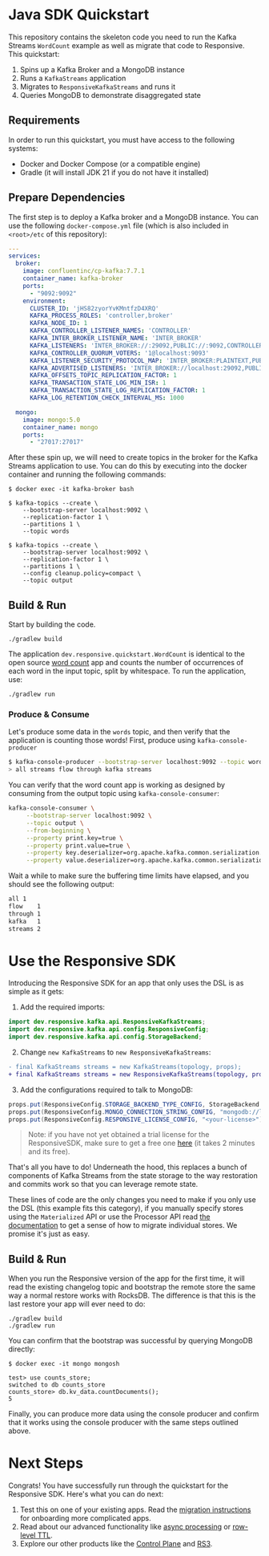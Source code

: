 # Java SDK Quickstart

This repository contains the skeleton code you need to run the Kafka Streams `WordCount` example
as well as migrate that code to Responsive. This quickstart:

1. Spins up a Kafka Broker and a MongoDB instance
1. Runs a `KafkaStreams` application
1. Migrates to `ResponsiveKafkaStreams` and runs it
1. Queries MongoDB to demonstrate disaggregated state

## Requirements

In order to run this quickstart, you must have access to the following systems:

- Docker and Docker Compose (or a compatible engine)
- Gradle (it will install JDK 21 if you do not have it installed)

## Prepare Dependencies

The first step is to deploy a Kafka broker and a MongoDB instance. You can use the
following `docker-compose.yml` file (which is also included in `<root>/etc` of this repository):

```yaml docker-compose.yml
---
services:
  broker:
    image: confluentinc/cp-kafka:7.7.1
    container_name: kafka-broker
    ports:
      - "9092:9092"
    environment:
      CLUSTER_ID: 'jHS82zyorYvKMntfzD4XRQ'
      KAFKA_PROCESS_ROLES: 'controller,broker'
      KAFKA_NODE_ID: 1
      KAFKA_CONTROLLER_LISTENER_NAMES: 'CONTROLLER'
      KAFKA_INTER_BROKER_LISTENER_NAME: 'INTER_BROKER'
      KAFKA_LISTENERS: 'INTER_BROKER://:29092,PUBLIC://:9092,CONTROLLER://:9093'
      KAFKA_CONTROLLER_QUORUM_VOTERS: '1@localhost:9093'
      KAFKA_LISTENER_SECURITY_PROTOCOL_MAP: 'INTER_BROKER:PLAINTEXT,PUBLIC:PLAINTEXT,CONTROLLER:PLAINTEXT'
      KAFKA_ADVERTISED_LISTENERS: 'INTER_BROKER://localhost:29092,PUBLIC://localhost:9092'
      KAFKA_OFFSETS_TOPIC_REPLICATION_FACTOR: 1
      KAFKA_TRANSACTION_STATE_LOG_MIN_ISR: 1
      KAFKA_TRANSACTION_STATE_LOG_REPLICATION_FACTOR: 1
      KAFKA_LOG_RETENTION_CHECK_INTERVAL_MS: 1000

  mongo:
    image: mongo:5.0
    container_name: mongo
    ports:
      - "27017:27017"
```

After these spin up, we will need to create topics in the broker for
the Kafka Streams application to use. You can do this by executing
into the docker container and running the following commands:

```shell
$ docker exec -it kafka-broker bash

$ kafka-topics --create \
    --bootstrap-server localhost:9092 \
    --replication-factor 1 \
    --partitions 1 \
    --topic words
    
$ kafka-topics --create \
    --bootstrap-server localhost:9092 \
    --replication-factor 1 \
    --partitions 1 \
    --config cleanup.policy=compact \
    --topic output
```

## Build & Run

Start by building the code.

```shell
./gradlew build
```

The application `dev.responsive.quickstart.WordCount` is identical
to the open source [word count](https://kafka.apache.org/39/documentation/streams/quickstart) app
and counts the number of occurrences of each word in the input
topic, split by whitespace. To run the application, use:

```shell
./gradlew run
```

### Produce & Consume

Let's produce some data in the `words` topic, and then verify that
the application is counting those words! First, produce using `kafka-console-producer`

```bash
$ kafka-console-producer --bootstrap-server localhost:9092 --topic words
> all streams flow through kafka streams
```

You can verify that the word count app is working as designed by consuming
from the output topic using `kafka-console-consumer`:

```bash
kafka-console-consumer \
     --bootstrap-server localhost:9092 \
     --topic output \
     --from-beginning \
     --property print.key=true \
     --property print.value=true \
     --property key.deserializer=org.apache.kafka.common.serialization.StringDeserializer \
     --property value.deserializer=org.apache.kafka.common.serialization.LongDeserializer
```

Wait a while to make sure the buffering time limits have elapsed, and you should see the following
output:

```txt
all	1
flow	1
through	1
kafka	1
streams	2
```

# Use the Responsive SDK

Introducing the Responsive SDK for an app that only uses the DSL
is as simple as it gets:

1. Add the required imports:
```java
import dev.responsive.kafka.api.ResponsiveKafkaStreams;
import dev.responsive.kafka.api.config.ResponsiveConfig;
import dev.responsive.kafka.api.config.StorageBackend;
```
2. Change `new KafkaStreams` to `new ResponsiveKafkaStreams`:
```diff
- final KafkaStreams streams = new KafkaStreams(topology, props);
+ final KafkaStreams streams = new ResponsiveKafkaStreams(topology, props);
```
3. Add the configurations required to talk to MongoDB:
```java
props.put(ResponsiveConfig.STORAGE_BACKEND_TYPE_CONFIG, StorageBackend.MONGO_DB.name());
props.put(ResponsiveConfig.MONGO_CONNECTION_STRING_CONFIG, "mongodb://localhost:27017");
props.put(ResponsiveConfig.RESPONSIVE_LICENSE_CONFIG, "<your-license>");
```

> Note: if you have not yet obtained a trial license for the ResponsiveSDK,
> make sure to get a free one [here](https://responsive.dev/sdk/get-started) (it takes 2 minutes and
> its free).

That's all you have to do! Underneath the hood, this replaces a bunch
of components of Kafka Streams from the state storage to the way
restoration and commits work so that you can leverage remote state. 

These lines of code are the only changes you need to make if you only use the DSL (this example fits
this category), if you manually
specify stores using the `Materialized` API or use the Processor API
read [the documentation](https://docs.responsive.dev/getting-started/migrate) to get a sense of how
to migrate individual stores. We promise it's just as easy.

## Build & Run

When you run the Responsive version of the app for the first time,
it will read the existing changelog topic and bootstrap the remote
store the same way a normal restore works with RocksDB. The difference
is that this is the last restore your app will ever need to do:

```shell
./gradlew build
./gradlew run
```

You can confirm that the bootstrap was successful by querying MongoDB
directly:

```shell
$ docker exec -it mongo mongosh

test> use counts_store;
switched to db counts_store
counts_store> db.kv_data.countDocuments();
5
```

Finally, you can produce more data using the console producer
and confirm that it works using the console producer with the
same steps outlined above.

# Next Steps

Congrats! You have successfully run through the quickstart for the
Responsive SDK. Here's what you can do next:

1. Test this on one of your existing apps. Read
   the [migration instructions](https://docs.responsive.dev/sdk/migrate) for
   onboarding more complicated apps.
1. Read about our advanced functionality
   like [async processing](https://docs.responsive.dev/sdk/async-processing)
   or [row-level TTL](https://docs.responsive.dev/sdk/stores#row-level-ttl).
1. Explore our other products like the [Control Plane](https://www.responsive.dev/control-plane)
   and [RS3](https://www.responsive.dev/rs3-storage).